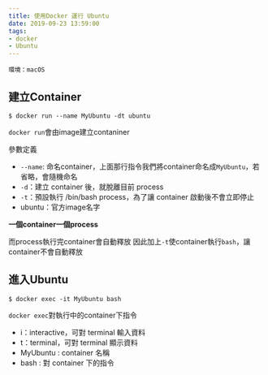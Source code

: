 ```yaml
---
title: 使用Docker 運行 Ubuntu
date: 2019-09-23 13:59:00
tags: 
- docker
- Ubuntu
---
```



```
環境：macOS
```

## 建立Container
`$ docker run --name MyUbuntu -dt ubuntu`

`docker run`會由image建立contaniner

參數定義

- `--name`: 命名container，上面那行指令我們將container命名成`MyUbuntu`，若省略，會隨機命名
- `-d`：建立 container 後，就脫離目前 process
- `-t`：預設執行 /bin/bash process，為了讓 container 啟動後不會立即停止
- ubuntu：官方image名字

<!--more-->
**一個container一個process**

而process執行完container會自動釋放
因此加上`-t`使container執行`bash`，讓container不會自動釋放

## 進入Ubuntu

`$ docker exec -it MyUbuntu bash`

`docker exec`對執行中的container下指令

- i：interactive，可對 terminal 輸入資料
- t：terminal，可對 terminal 顯示資料
- MyUbuntu : container 名稱
- bash : 對 container 下的指令
